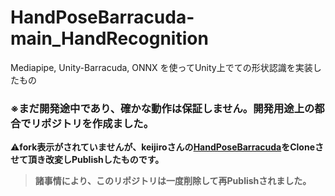 # HandPoseBarracuda-main_HandRecognition
Mediapipe, Unity-Barracuda, ONNX を使ってUnity上でての形状認識を実装したもの

### ※まだ開発途中であり、確かな動作は保証しません。開発用途上の都合でリポジトリを作成ました。

:warning:**fork表示がされていませんが、keijiroさんの[HandPoseBarracuda](https://github.com/keijiro/HandPoseBarracuda)をCloneさせて頂き改変しPublishしたものです。**


> **諸事情により、このリポジトリは一度削除して再Publishされました。**
